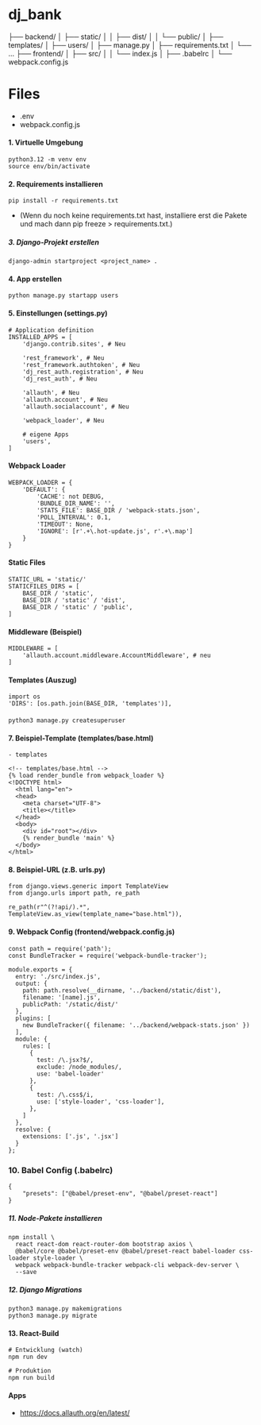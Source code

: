 # dj_bank

├── backend/
│   ├── static/
│   │   ├── dist/
│   │   └── public/
│   ├── templates/
│   ├── users/
│   ├── manage.py
│   ├── requirements.txt
│   └── ...
├── frontend/
│   ├── src/
│   │   └── index.js
│   ├── .babelrc
│   └── webpack.config.js

# Files
- .env
- webpack.config.js

#### 1. Virtuelle Umgebung
```
python3.12 -m venv env
source env/bin/activate
```

#### 2. Requirements installieren
```
pip install -r requirements.txt
```

- (Wenn du noch keine requirements.txt hast, installiere erst die Pakete und mach dann pip freeze > requirements.txt.)

##### 3. Django-Projekt erstellen
```
django-admin startproject <project_name> .
```

#### 4. App erstellen
```
python manage.py startapp users
```

#### 5. Einstellungen (settings.py)
```
# Application definition
INSTALLED_APPS = [
    'django.contrib.sites', # Neu

    'rest_framework', # Neu
    'rest_framework.authtoken', # Neu
    'dj_rest_auth.registration', # Neu
    'dj_rest_auth', # Neu

    'allauth', # Neu
    'allauth.account', # Neu 
    'allauth.socialaccount', # Neu

    'webpack_loader', # Neu

    # eigene Apps
    'users',
]
```

#### Webpack Loader
```
WEBPACK_LOADER = {
    'DEFAULT': {
        'CACHE': not DEBUG,
        'BUNDLE_DIR_NAME': '',
        'STATS_FILE': BASE_DIR / 'webpack-stats.json',
        'POLL_INTERVAL': 0.1,
        'TIMEOUT': None,
        'IGNORE': [r'.+\.hot-update.js', r'.+\.map']
    }
}
```

#### Static Files
```
STATIC_URL = 'static/'
STATICFILES_DIRS = [
    BASE_DIR / 'static',
    BASE_DIR / 'static' / 'dist',
    BASE_DIR / 'static' / 'public',
]
```


#### Middleware (Beispiel)
``` 
MIDDLEWARE = [
    'allauth.account.middleware.AccountMiddleware', # neu
]
```

#### Templates (Auszug)
```
import os
'DIRS': [os.path.join(BASE_DIR, 'templates')],
```

#### 
```
python3 manage.py createsuperuser
```

#### 7. Beispiel-Template (templates/base.html)
``` 
- templates

<!-- templates/base.html -->
{% load render_bundle from webpack_loader %}
<!DOCTYPE html>
  <html lang="en">
  <head>
    <meta charset="UTF-8">
    <title></title>
  </head>
  <body>
    <div id="root"></div>
    {% render_bundle 'main' %}
  </body>
</html>
```


#### 8. Beispiel-URL (z.B. urls.py)
```
from django.views.generic import TemplateView
from django.urls import path, re_path

re_path(r"^(?!api/).*", TemplateView.as_view(template_name="base.html")),
```


#### 9. Webpack Config (frontend/webpack.config.js)
```
const path = require('path');
const BundleTracker = require('webpack-bundle-tracker');

module.exports = {
  entry: './src/index.js',
  output: {
    path: path.resolve(__dirname, '../backend/static/dist'),
    filename: '[name].js',
    publicPath: '/static/dist/'
  },
  plugins: [
    new BundleTracker({ filename: '../backend/webpack-stats.json' })
  ],
  module: {
    rules: [
      {
        test: /\.jsx?$/,
        exclude: /node_modules/,
        use: 'babel-loader'
      },
      {
        test: /\.css$/i,
        use: ['style-loader', 'css-loader'],
      },
    ]
  },
  resolve: {
    extensions: ['.js', '.jsx']
  }
};
```


### 10. Babel Config (.babelrc)
```
{
    "presets": ["@babel/preset-env", "@babel/preset-react"]
}
```


##### 11. Node-Pakete installieren
```
npm install \
  react react-dom react-router-dom bootstrap axios \
  @babel/core @babel/preset-env @babel/preset-react babel-loader css-loader style-loader \
  webpack webpack-bundle-tracker webpack-cli webpack-dev-server \
  --save
```


##### 12. Django Migrations
```
python3 manage.py makemigrations
python3 manage.py migrate
```


#### 13. React-Build
```
# Entwicklung (watch)
npm run dev

# Produktion
npm run build
```


#### Apps
- https://docs.allauth.org/en/latest/



